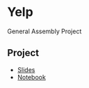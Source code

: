 # Yelp
General Assembly Project

## Project

- [Slides](index.slides.html)
- [Notebook](ihttps://github.com/lucienrey/Yelp/blob/master/Final_Database%20Final.ipynb)
